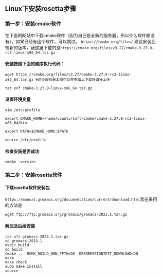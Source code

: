 ## Linux下安装rosetta步骤

### 第一步：安装cmake软件

在下面的网站中下载cmake软件（因为自己是全新的服务器，所以什么软件都没有），如果已经有这个软件，可以跳过。
`https://cmake.org/files/`
建议安装比较新的版本，我这里下载的是`https://cmake.org/files/v3.27/cmake-3.27.0-rc3-linux-x86_64.tar.gz`

#### 安装按照下面的顺序执行代码：
```
wget https://cmake.org/files/v3.27/cmake-3.27.0-rc3-linux-x86_64.tar.gz #这步服务器太慢可以在电脑上下载好直接上传

tar xvf cmake-3.27.0-linux-x86_64.tar.gz
```
#### 设置环境变量
```
vim /etc/profile

export CMAKE_HOME=/home/ubuntu/soft/cmake/cmake-3.27.0-rc3-linux-x86_64/bin

export PATH=$CMAKE_HOME:$PATH

source /etc/profile
```
#### 检查安装是否成功
```
cmake -version
```
### 第二步：安装rosetta软件

#### 下载rosetta软件安装包
`https://manual.gromacs.org/documentation/current/download.html`我在采用的方法是
```
wget ftp://ftp.gromacs.org/gromacs/gromacs-2023.1.tar.gz
```

#### 解压及后续安装

```
tar xfz gromacs-2023.1.tar.gz
cd gromacs-2023.1
mkdir build
cd build
cmake .. -DGMX_BUILD_OWN_FFTW=ON -DREGRESSIONTEST_DOWNLOAD=ON
make
make check
sudo make install
source 
```












